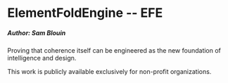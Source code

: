# ElementFoldEngine -- EFE
##### Author: Sam Blouin

Proving that coherence itself can be engineered as the new foundation of intelligence and design.

This work is publicly available exclusively for non-profit organizations.

